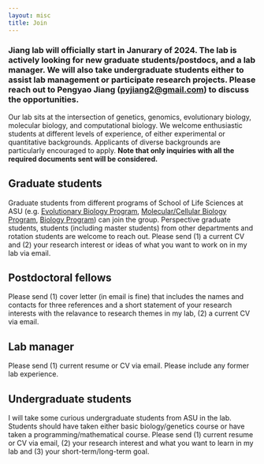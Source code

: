 ```yaml
---
layout: misc
title: Join
---
```


### Jiang lab will officially start in Janurary of 2024.  The lab is actively looking for new graduate students/postdocs, and a lab manager. We will also take undergraduate students either to assist lab management or participate research projects. Please reach out to Pengyao Jiang (pyjiang2@gmail.com)  to discuss the opportunities. 


Our lab sits at the intersection of genetics, genomics, evolutionary biology, molecular biology,  and computational biology. We welcome enthusiastic students at different levels of experience, of either experimental or quantitative backgrounds.  Applicants of diverse backgrounds are particularly encouraged to apply. __Note that only inquiries with all the required documents sent will be considered.__



## Graduate students

Graduate students from different programs of School of Life Sciences at ASU (e.g. [Evolutionary Biology Program](https://sols.asu.edu/degree/graduate/phd-evolutionary-biology), [Molecular/Cellular Biology Program](https://sols.asu.edu/degree/graduate/phd-molecular--cellular-bio-phd), [Biology Program](https://sols.asu.edu/degree/graduate/phd-biology--phd)) can join the group. Perspective graduate students, students (including master students) from other departments  and rotation students  are welcome to reach out. Please send (1) a current CV and (2) your research interest or ideas of what you want to work on in my lab via email. 


## Postdoctoral fellows

Please send (1) cover letter (in email is fine) that includes the names and contacts for three references and a short statement of your research interests with the relavance to research themes in my lab, (2) a current CV via email. 

## Lab manager 

Please send (1) current resume or CV via email. Please include any former lab experience. 

## Undergraduate students

I will take some curious undergraduate students from ASU in the lab. Students should have taken either basic biology/genetics course or have taken a programming/mathematical course. Please send (1) current resume or CV via email, (2) your research interest and what you want to learn in my lab and (3) your short-term/long-term goal. 